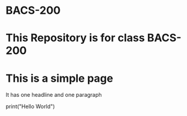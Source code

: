 # BACS-200
# This Repository is for class BACS-200
<h1> This is a simple page</h1>
<p> It has one headline and one     paragraph</p>
print("Hello World")
